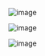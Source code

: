 
![image](https://github.com/Manoj-kumar-C/Learn-Aws-Harder-Way-Docs-/assets/90634510/a9ce8235-0a95-4253-bc1c-0275ac6f0bb4)

![image](https://github.com/Manoj-kumar-C/Learn-Aws-Harder-Way-Docs-/assets/90634510/9e3fe5fa-5d72-446f-a1a1-32db0838b0c3)

![image](https://github.com/Manoj-kumar-C/Learn-Aws-Harder-Way-Docs-/assets/90634510/248b858d-3df0-4582-acc0-5843d13ce9a8)

